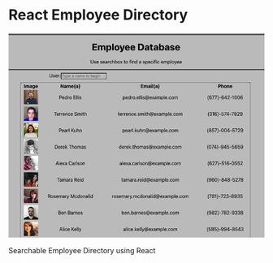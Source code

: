 # React Employee Directory

![screenshot](employee_directory/public/ss.png)

Searchable Employee Directory using React
